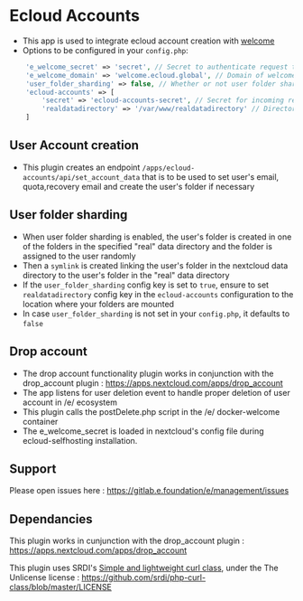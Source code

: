 # Ecloud Accounts

- This app is used to integrate ecloud account creation with [welcome](https://gitlab.e.foundation/e/infra/docker-welcome)
- Options to be configured in your `config.php`:
```php
    'e_welcome_secret' => 'secret', // Secret to authenticate request to the welcome server
    'e_welcome_domain' => 'welcome.ecloud.global', // Domain of welcome server
    'user_folder_sharding' => false, // Whether or not user folder sharding has to be enabled
    'ecloud-accounts' => [
        'secret' => 'ecloud-accounts-secret', // Secret for incoming requests to authenticate against
        'realdatadirectory' => '/var/www/realdatadirectory' // Directory where folders for sharding are mounted
    ]
```

## User Account creation

- This plugin creates an endpoint `/apps/ecloud-accounts/api/set_account_data` that is to be used to set user's email, quota,recovery email and create the user's folder if necessary

## User folder sharding
- When user folder sharding is enabled, the user's folder is created in one of the folders in the specified "real" data directory and the folder is assigned to the user randomly
- Then a `symlink` is created linking the user's folder in the nextcloud data directory to the user's folder in the "real" data directory
- If the `user_folder_sharding` config key is set to `true`, ensure to set `realdatadirectory` config key in the `ecloud-accounts` configuration to the location where your folders are mounted 
- In case `user_folder_sharding` is not set in your `config.php`, it defaults to `false`

## Drop account

- The drop account functionality plugin works in conjunction with the drop_account plugin : https://apps.nextcloud.com/apps/drop_account
- The app listens for user deletion event to handle proper deletion of user account in /e/ ecosystem 
- This plugin calls the postDelete.php script in the /e/ docker-welcome container 
- The e_welcome_secret is loaded in nextcloud's config file during ecloud-selfhosting installation. 

## Support

Please open issues here : https://gitlab.e.foundation/e/management/issues

## Dependancies

This plugin works in cunjunction with the drop_account plugin : https://apps.nextcloud.com/apps/drop_account

This plugin uses SRDI's [Simple and lightweight curl class](https://github.com/srdi/php-curl-class), under the The Unlicense license : https://github.com/srdi/php-curl-class/blob/master/LICENSE